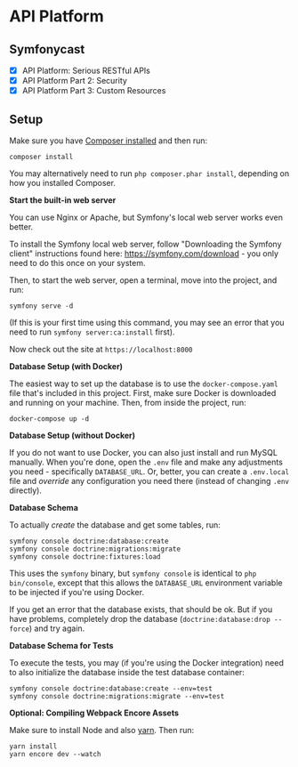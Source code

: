 # API Platform

## Symfonycast

- [x] API Platform: Serious RESTful APIs
- [x] API Platform Part 2: Security
- [x] API Platform Part 3: Custom Resources

## Setup

Make sure you have [Composer installed](https://getcomposer.org/download/)
and then run:

```
composer install
```

You may alternatively need to run `php composer.phar install`, depending
on how you installed Composer.

**Start the built-in web server**

You can use Nginx or Apache, but Symfony's local web server
works even better.

To install the Symfony local web server, follow
"Downloading the Symfony client" instructions found
here: https://symfony.com/download - you only need to do this
once on your system.

Then, to start the web server, open a terminal, move into the
project, and run:

```
symfony serve -d
```

(If this is your first time using this command, you may see an
error that you need to run `symfony server:ca:install` first).

Now check out the site at `https://localhost:8000`

**Database Setup (with Docker)**

The easiest way to set up the database is to use the `docker-compose.yaml`
file that's included in this project. First, make sure Docker is downloaded
and running on your machine. Then, from inside the project, run:

```
docker-compose up -d
```

**Database Setup (without Docker)**

If you do not want to use Docker, you can also just install and run
MySQL manually. When you're done, open the `.env` file and make any
adjustments you need - specifically `DATABASE_URL`. Or, better,
you can create a `.env.local` file and *override* any configuration
you need there (instead of changing `.env` directly).

**Database Schema**

To actually *create* the database and get some tables, run:

```
symfony console doctrine:database:create
symfony console doctrine:migrations:migrate
symfony console doctrine:fixtures:load
```

This uses the `symfony` binary, but `symfony console` is identical
to `php bin/console`, except that this allows the `DATABASE_URL`
environment variable to be injected if you're using Docker.

If you get an error that the database exists, that should
be ok. But if you have problems, completely drop the
database (`doctrine:database:drop --force`) and try again.

**Database Schema for Tests**

To execute the tests, you may (if you're using the Docker integration)
need to also initialize the database inside the test database container:

```
symfony console doctrine:database:create --env=test
symfony console doctrine:migrations:migrate --env=test
```

**Optional: Compiling Webpack Encore Assets**

Make sure to install Node and also [yarn](https://yarnpkg.com).
Then run:

```
yarn install
yarn encore dev --watch
```
